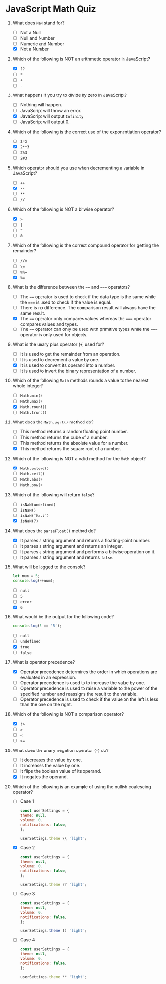 # JavaScript Math Quiz

1. What does `NaN` stand for?
    - [ ] Not a Null
    - [ ] Null and Number
    - [ ] Numeric and Number
    - [x] Not a Number

2. Which of the following is NOT an arithmetic operator in JavaScript?
    - [x] `??`
    - [ ] `*`
    - [ ] `+`
    - [ ] `-`

3. What happens if you try to divide by zero in JavaScript?
    - [ ] Nothing will happen.
    - [ ] JavaScript will throw an error.
    - [x] JavaScript will output `Infinity`
    - [ ] JavaScript will output 0.

4. Which of the following is the correct use of the exponentiation operator?
    - [ ] `2*3`
    - [x] `2**3`
    - [ ] `2%3`
    - [ ] `2#3`

5. Which operator should you use when decrementing a variable in JavaScript?
    - [ ] `++`
    - [x] `--`
    - [ ] `**`
    - [ ] `//`

6. Which of the following is NOT a bitwise operator?
    - [x] `>`
    - [ ] `|`
    - [ ] `^`
    - [ ] `&`

7. Which of the following is the correct compound operator for getting the remainder?
    - [ ] `//=`
    - [ ] `\=`
    - [ ] `%%=`
    - [x] `%=`

8. What is the difference between the `==` and `===` operators?
    - [ ] The `==` operator is used to check if the data type is the same while the `===` is used to check if the value is equal.
    - [ ] There is no difference. The comparison result will always have the same result.
    - [x] The `==` operator only compares values whereas the `===` operator compares values and types.
    - [ ] The `==` operator can only be used with primitive types while the `===` operator is only used for objects.

9. What is the unary plus operator (`+`) used for?

    - [ ] It is used to get the remainder from an operation.
    - [ ] It is used to decrement a value by one.
    - [x] It is used to convert its operand into a number.
    - [ ] It is used to invert the binary representation of a number.

10. Which of the following `Math` methods rounds a value to the nearest whole integer?
    - [ ] `Math.min()`
    - [ ] `Math.max()`
    - [x] `Math.round()`
    - [ ] `Math.trunc()`

11. What does the `Math.sqrt()` method do?
    - [ ] This method returns a random floating point number.
    - [ ] This method returns the cube of a number.
    - [ ] This method returns the absolute value for a number.
    - [x] This method returns the square root of a number.

12. Which of the following is NOT a valid method for the `Math` object?
    - [x] `Math.extend()`
    - [ ] `Math.ceil()`
    - [ ] `Math.abs()`
    - [ ] `Math.pow()`

13. Which of the following will return `false`?
    - [ ] `isNaN(undefined)`
    - [ ] `isNaN()`
    - [ ] `isNaN("Matt")`
    - [x] `isNaN(7)`

14. What does the `parseFloat()` method do?
    - [x] It parses a string argument and returns a floating-point number.
    - [ ] It parses a string argument and returns an integer.
    - [ ] It parses a string argument and performs a bitwise operation on it.
    - [ ] It parses a string argument and returns `false`.

15. What will be logged to the console?

    ```js
    let num = 5;
    console.log(++num);
    ```

    - [ ] `null`
    - [ ] `5`
    - [ ] `error`
    - [x] `6`

16. What would be the output for the following code?

    ```js
    console.log(5 == '5');
    ```

    - [ ] `null`
    - [ ] `undefined`
    - [x] `true`
    - [ ] `false`

17. What is operator precedence?
    - [x] Operator precedence determines the order in which operations are evaluated in an expression.
    - [ ] Operator precedence is used to to increase the value by one.
    - [ ] Operator precedence is used to raise a variable to the power of the specified number and reassigns the result to the variable.
    - [ ] Operator precedence is used to check if the value on the left is less than the one on the right.

18. Which of the following is NOT a comparison operator?
    - [x] `!>`
    - [ ] `>`
    - [ ] `<`
    - [ ] `>=`

19. What does the unary negation operator (`-`) do?
    - [ ] It decreases the value by one.
    - [ ] It increases the value by one.
    - [ ] It flips the boolean value of its operand.
    - [x] It negates the operand.

20. Which of the following is an example of using the nullish coalescing operator?
    - [ ] Case 1

        ```js
        const userSettings = {
        theme: null,
        volume: 0,
        notifications: false,
        };

        userSettings.theme \\ 'light';
        ```

    - [x] Case 2

        ```js
        const userSettings = {
        theme: null,
        volume: 0,
        notifications: false,
        };

        userSettings.theme ?? 'light';
        ```

    - [ ] Case 3

        ```js
        const userSettings = {
        theme: null,
        volume: 0,
        notifications: false,
        };

        userSettings.theme () 'light';
        ```

    - [ ] Case 4

        ```js
        const userSettings = {
        theme: null,
        volume: 0,
        notifications: false,
        };

        userSettings.theme ** 'light';
        ```
